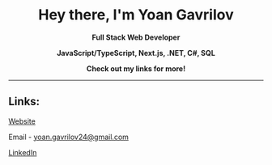 <div align="center">
  <h1>Hey there, I'm Yoan Gavrilov</h1>
  <p><strong>Full Stack Web Developer</strong>
  <p><strong>JavaScript/TypeScript, Next.js, .NET, C#, SQL</strong></p>
  <p><strong>Check out my links for more!</strong></p>
</div>

<hr>

<h2>Links:</h2>
<p><a href="https://www.yoan.work/">Website</a></p>
<p>Email - <a href="mailto:yoan.gavrilov24@gmail.com">yoan.gavrilov24@gmail.com</a></p>
<p><a href="https://www.linkedin.com/in/yoan-gavrilov-08667322b/">LinkedIn</a></p>
